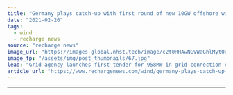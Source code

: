 ```yaml
---
title: "Germany plays catch-up with first round of new 10GW offshore wind auction push"
date: "2021-02-26"
tags: 
  - wind
  - recharge news
source: "recharge news"
image_url: "https://images-global.nhst.tech/image/c2t0RHAwNGVWaGhlMytOUTRRMThyQVVja2FvQ1hTU3dlcVZadmlGSm9BMD0=/nhst/binary/310dfa8a16e24eab069fa5ee2ab9f395"
image_fp: "/assets/img/post_thumbnails/67.jpg"
lead: "Grid agency launches first tender for 958MW in grid connection capacity for three North and Baltic Sea zones with a €73/MWh price ceiling"
article_url: "https://www.rechargenews.com/wind/germany-plays-catch-up-with-first-round-of-new-10gw-offshore-wind-auction-push/2-1-971032"
---
```


---
